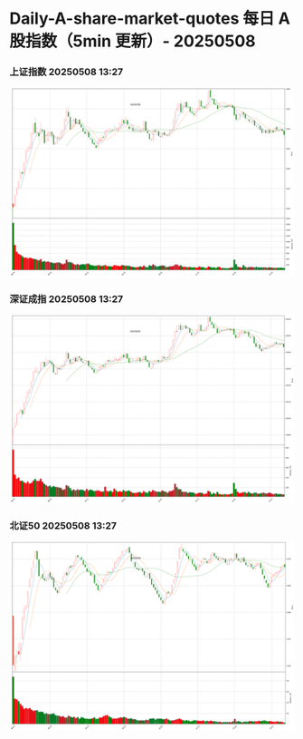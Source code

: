 
# Daily-A-share-market-quotes 每日 A 股指数（5min 更新）- 20250508

### 上证指数 20250508 13:27
![](./fig/2025/5/20250508-sh000001.png)

### 深证成指 20250508 13:27
![](./fig/2025/5/20250508-sz399001.png)

### 北证50 20250508 13:27
![](./fig/2025/5/20250508-bj899050.png)
